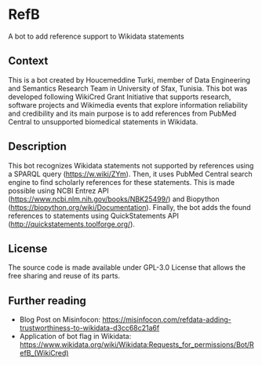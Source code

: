 # RefB
A bot to add reference support to Wikidata statements

## Context
This is a bot created by Houcemeddine Turki, member of Data Engineering and Semantics Research Team in University of Sfax, Tunisia. This bot was developed following WikiCred Grant Initiative that supports research, software projects and Wikimedia events that explore information reliability and credibility and its main purpose is to add references from PubMed Central to unsupported biomedical statements in Wikidata.

## Description
This bot recognizes Wikidata statements not supported by references using a SPARQL query (https://w.wiki/ZYm). Then, it uses PubMed Central search engine to find scholarly references for these statements. This is made possible using NCBI Entrez API (https://www.ncbi.nlm.nih.gov/books/NBK25499/) and Biopython (https://biopython.org/wiki/Documentation). Finally, the bot adds the found references to statements using QuickStatements API (http://quickstatements.toolforge.org/).

## License
The source code is made available under GPL-3.0 License that allows the free sharing and reuse of its parts.

## Further reading
* Blog Post on Misinfocon: https://misinfocon.com/refdata-adding-trustworthiness-to-wikidata-d3cc68c21a6f
* Application of bot flag in Wikidata: https://www.wikidata.org/wiki/Wikidata:Requests_for_permissions/Bot/RefB_(WikiCred)
